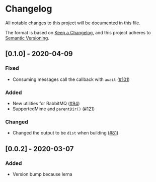 # Changelog

All notable changes to this project will be documented in this file.

The format is based on [Keep a Changelog](https://keepachangelog.com/en/1.0.0/),
and this project adheres to [Semantic Versioning](https://semver.org/spec/v2.0.0.html).

## [0.1.0] - 2020-04-09

### Fixed

- Consuming messages call the callback with `await` ([#101](https://github.com/vickev/howdypix/pull/101))

### Added

- New utilities for RabbitMQ ([#94](https://github.com/vickev/howdypix/pull/94))
- SupportedMime and `parentDir()` ([#121](https://github.com/vickev/howdypix/pull/121))

### Changed

- Changed the output to be `dist` when building ([#81](https://github.com/vickev/howdypix/pull/81))

## [0.0.2] - 2020-03-07

### Added

- Version bump because lerna


